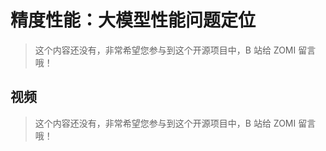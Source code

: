 <!--Copyright © ZOMI 适用于[License](https://github.com/Infrasys-AI/AIInfra)版权许可-->

# 精度性能：大模型性能问题定位

> 这个内容还没有，非常希望您参与到这个开源项目中，B 站给 ZOMI 留言哦！

## 视频

> 这个内容还没有，非常希望您参与到这个开源项目中，B 站给 ZOMI 留言哦！

